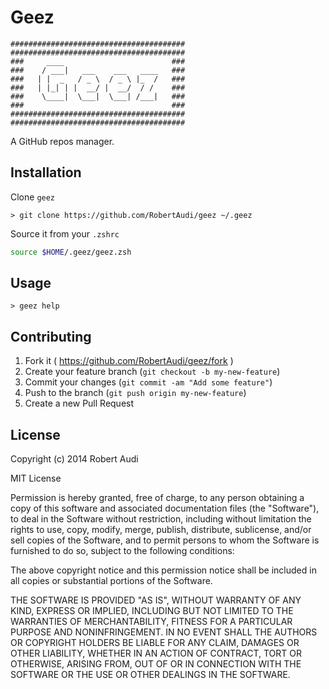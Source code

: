 Geez
====

```
#######################################
#######################################
###     ____                        ###
###    / ___|   ___    ___   ____   ###
###   | |  _   / _ \  / _ \ |_  /   ###
###   | |_| | |  __/ |  __/  / /    ###
###    \____|  \___|  \___| /___|   ###
###                                 ###
#######################################
#######################################
```

A GitHub repos manager.

Installation
------------

Clone `geez`

```
> git clone https://github.com/RobertAudi/geez ~/.geez
```

Source it from your `.zshrc`

```sh
source $HOME/.geez/geez.zsh
```

Usage
-----

```
> geez help
```

Contributing
------------

1. Fork it ( https://github.com/RobertAudi/geez/fork )
2. Create your feature branch (`git checkout -b my-new-feature`)
3. Commit your changes (`git commit -am "Add some feature"`)
4. Push to the branch (`git push origin my-new-feature`)
5. Create a new Pull Request

License
-------

Copyright (c) 2014 Robert Audi

MIT License

Permission is hereby granted, free of charge, to any person obtaining
a copy of this software and associated documentation files (the
"Software"), to deal in the Software without restriction, including
without limitation the rights to use, copy, modify, merge, publish,
distribute, sublicense, and/or sell copies of the Software, and to
permit persons to whom the Software is furnished to do so, subject to
the following conditions:

The above copyright notice and this permission notice shall be
included in all copies or substantial portions of the Software.

THE SOFTWARE IS PROVIDED "AS IS", WITHOUT WARRANTY OF ANY KIND,
EXPRESS OR IMPLIED, INCLUDING BUT NOT LIMITED TO THE WARRANTIES OF
MERCHANTABILITY, FITNESS FOR A PARTICULAR PURPOSE AND
NONINFRINGEMENT. IN NO EVENT SHALL THE AUTHORS OR COPYRIGHT HOLDERS BE
LIABLE FOR ANY CLAIM, DAMAGES OR OTHER LIABILITY, WHETHER IN AN ACTION
OF CONTRACT, TORT OR OTHERWISE, ARISING FROM, OUT OF OR IN CONNECTION
WITH THE SOFTWARE OR THE USE OR OTHER DEALINGS IN THE SOFTWARE.
